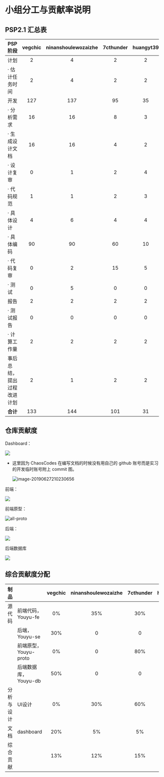 # 小组分工与贡献率说明



## PSP2.1 汇总表

| PSP阶段                    | vegchic | ninanshoulewozaizhe | 7cthunder | huangyt39 | Treekay | ChaosCodes | leiysky | buchuitoudegou |
| -------------------------- | :-----: | :-----------------: | :-------: | :-------: | :-----: | :--------: | :-----: | :------------: |
| 计划                       |    2    |          4          |     2     |     2     |    2    |     5      |    2    |       2        |
| · 估计任务时间             |    2    |          4          |     2     |     2     |    2    |     5      |    2    |       2        |
| 开发                       |   127   |         137         |    95     |    35     |   35    |     98     |   85    |      127       |
| · 分析需求                 |   16    |         16          |     8     |     3     |   10    |     20     |   20    |       15       |
| · 生成设计文档             |   16    |         16          |     4     |     2     |    5    |     32     |    4    |       15       |
| · 设计复审                 |    0    |          1          |     2     |     4     |    5    |     5      |    4    |       0        |
| · 代码规范                 |    1    |          1          |     2     |     3     |    2    |     4      |    5    |       3        |
| · 具体设计                 |    4    |          6          |     4     |     4     |    4    |     10     |   10    |       4        |
| · 具体编码                 |   90    |         90          |    60     |    10     |    0    |     20     |   30    |       90       |
| · 代码复审                 |    0    |          2          |    15     |     5     |    4    |     5      |   10    |       0        |
| · 测试                     |    0    |          5          |     0     |     0     |    0    |     2      |    2    |       0        |
| 报告                       |    2    |          2          |     2     |     2     |    5    |     5      |    2    |       2        |
| · 测试报告                 |    0    |          0          |     0     |     0     |    0    |     0      |    0    |       0        |
| · 计算工作量               |    2    |          2          |     2     |     2     |    5    |     5      |    2    |       2        |
| 事后总结，提出过程改进计划 |    2    |          1          |     2     |     2     |    2    |     2      |    2    |       2        |
| **合计**                   |   133   |         144         |    101    |    31     |   43    |    110     |   91    |      133       |





## 仓库贡献度

Dashboard：

![](../assets/images/all-dashboard.png)

* 这里因为 ChaosCodes 在编写文档的时候没有用自己的 github 账号而是实习的开发临时账号附上 commit 图。

  ![image-20190627210230656](../assets/images/16340010-contribution.png)



前端：

![](../assets/images/all-fe.png)

前端原型：


![all-proto](../assets/images/all-proto.png)

后端：

![](../assets/images/all-se.png)

后端数据库

![](../assets/images/all-db.png)



## 综合贡献度分配

| 制品       |                       | vegchic | ninanshoulewozaizhe | 7cthunder | huangyt39 | Treekay | ChaosCodes | leiysky | buchuitoudegou |
| ---------- | --------------------- | :-----: | :-----------------: | :-------: | :-------: | :-----: | :--------: | :-----: | :------------: |
| 源代码     | 前端代码，Youyu-fe    |   0%    |         35%         |    30%    |     0     |    0    |     5%     |     0%    |      35%       |
|            | 后端，Youyu-se        |   30%   |          0          |     0     |    5%     |    0    |     5%     |    50%     |      10%       |
|            | 前端原型，Youyu-proto |   0%    |          0          |    80%    |     0     |    0    |     0      |     0%    |      10%       |
|            | 后端数据库，Youyu-db  |   50%   |          0          |     0     |     0     |    0    |     5%     |     5%    |      40%       |
| 分析与设计 | UI设计                |   0%    |         30%         |    60%    |     0     |    0    |     0      |      0%   |       0%       |
| 文档       | dashboard             |   20%   |         5%          |    5%     |    5%     |   10%   |    30%     |    0%     |       5%       |
| 综合贡献   |                       |   13%   |         12%         |    15%    |    9%     |   10%    |    13%     |    17%     |      11%       |
